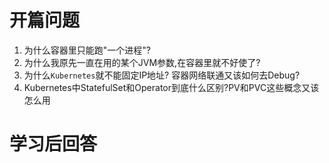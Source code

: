 # 开篇问题

1. 为什么容器里只能跑"一个进程"?
2. 为什么我原先一直在用的某个JVM参数,在容器里就不好使了?
3. 为什么`Kubernetes`就不能固定IP地址? 容器网络联通又该如何去Debug?
4. Kubernetes中StatefulSet和Operator到底什么区别?PV和PVC这些概念又该怎么用

# 学习后回答